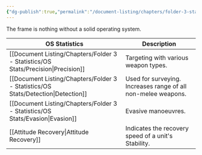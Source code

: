 ```yaml
---
{"dg-publish":true,"permalink":"/document-listing/chapters/folder-3-statistics/os-statistics/"}
---
```


The frame is nothing without a solid operating system.

| OS Statistics         | Description                                                   |
| --------------------- | ------------------------------------------------------------- |
| [[Document Listing/Chapters/Folder 3 - Statistics/OS Stats/Precision\|Precision]]         | Targeting with various weapon types.                          |
| [[Document Listing/Chapters/Folder 3 - Statistics/OS Stats/Detection\|Detection]]         | Used for surveying. Increases range of all non-melee weapons. |
| [[Document Listing/Chapters/Folder 3 - Statistics/OS Stats/Evasion\|Evasion]]           | Evasive manoeuvres.                                           |
| [[Attitude Recovery\|Attitude Recovery]] | Indicates the recovery speed of a unit's Stability.           |
